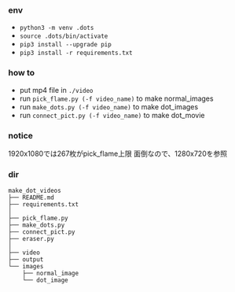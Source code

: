 ### env
- `python3 -m venv .dots`
- `source .dots/bin/activate`
- `pip3 install --upgrade pip`
- `pip3 install -r requirements.txt`

### how to 
- put mp4 file in `./video`
- run `pick_flame.py (-f video_name)` to make normal_images
- run `make_dots.py (-f video_name)` to make dot_images
- run `connect_pict.py (-f video_name)` to make dot_movie

### notice
1920x1080では267枚がpick_flame上限
面倒なので、1280x720を参照

### dir
```
make_dot_videos
├── README.md
├── requirements.txt
│
├── pick_flame.py
├── make_dots.py
├── connect_pict.py
├── eraser.py
│
├── video
├── output
└── images
    ├── normal_image
    └── dot_image
```

